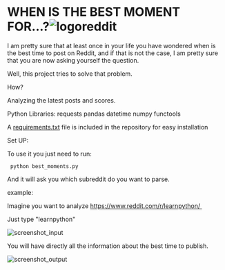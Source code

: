 # WHEN IS THE BEST MOMENT FOR...?![logoreddit](https://www.pinpng.com/pngs/m/42-426304_download-icon-reddit-svg-eps-png-psd-ai.png)


I am pretty sure that at least once in your life you have wondered when is the best time to post on Reddit, and if that is not the case, I am pretty sure that you are now asking yourself the question.

Well, this project tries to solve that problem.

How?

Analyzing the latest posts and scores.

Python Libraries:
requests
pandas
datetime
numpy
functools

A [requirements.txt](https://github.com/marinapm90/reddit/blob/master/requirements.txt) file is included in the repository for easy installation

Set UP:


To use it you just need to run:

``` python best_moments.py```

And it will ask you which subreddit do you want to parse.

example:

Imagine you want to analyze https://www.reddit.com/r/learnpython/ 

Just type "learnpython"

![screenshot_input](https://raw.githubusercontent.com/marinapm90/reddit/master/output/screenshot_input.png)

You will have directly all the information about the best time to publish.

![screenshot_output](https://raw.githubusercontent.com/marinapm90/reddit/master/output/screenshot_output.png)
